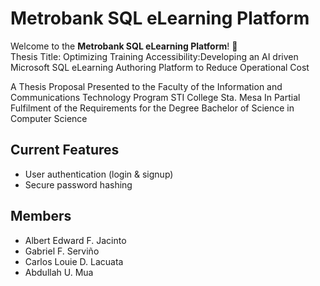 # Metrobank SQL eLearning Platform

Welcome to the **Metrobank SQL eLearning Platform**! 🚀  
Thesis Title: Optimizing Training Accessibility:Developing an AI driven Microsoft SQL eLearning Authoring Platform to Reduce Operational Cost

A Thesis Proposal Presented to the Faculty of the Information and Communications Technology Program STI College Sta. Mesa 
In Partial Fulfilment 
of the Requirements for the Degree 
Bachelor of Science in Computer Science

## Current Features
- User authentication (login & signup)
- Secure password hashing

## Members
- Albert Edward F. Jacinto 
- Gabriel F. Serviño  
- Carlos Louie D. Lacuata 
- Abdullah U. Mua